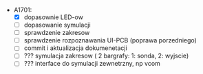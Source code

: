 - A1701:
	- [x] dopasownie LED-ow
	- [ ] dopasowanie symulacji
	- [ ] sprawdzenie zakresow
	- [ ] sprawdzenie rozpoznawania UI-PCB (poprawa porzedniego)
	- [ ] commit i aktualizacja dokumenetacji
	- [ ] ??? symulacja zakresow ( 2 bargrafy: 1: sonda, 2: wyjscie)
	- [ ] ??? interface do symulacji zewnetrzny, np vcom